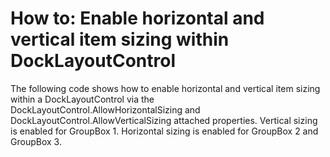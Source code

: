 # How to: Enable horizontal and vertical item sizing within DockLayoutControl


<p>The following code shows how to enable horizontal and vertical item sizing within a DockLayoutControl via the DockLayoutControl.AllowHorizontalSizing and DockLayoutControl.AllowVerticalSizing attached properties. Vertical sizing is enabled for GroupBox 1. Horizontal sizing is enabled for GroupBox 2 and GroupBox 3.</p>

<br/>


